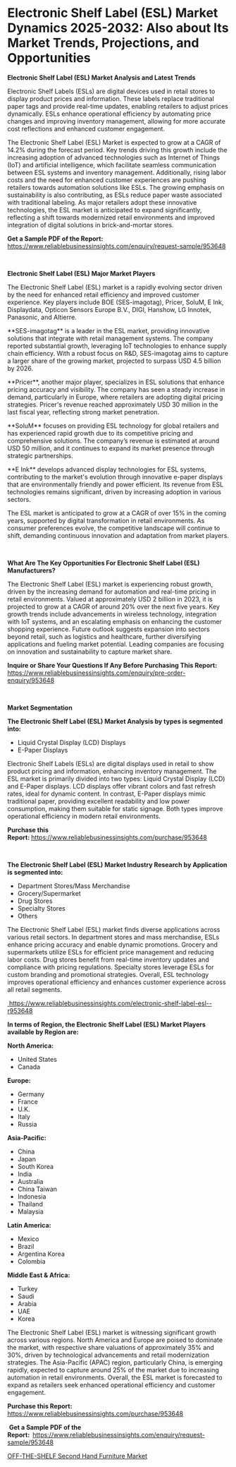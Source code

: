 <p><h1>Electronic Shelf Label (ESL) Market Dynamics 2025-2032: Also about Its Market Trends, Projections, and Opportunities</h1></p><p><strong>Electronic Shelf Label (ESL) Market Analysis and Latest Trends</strong></p>
<p><p>Electronic Shelf Labels (ESLs) are digital devices used in retail stores to display product prices and information. These labels replace traditional paper tags and provide real-time updates, enabling retailers to adjust prices dynamically. ESLs enhance operational efficiency by automating price changes and improving inventory management, allowing for more accurate cost reflections and enhanced customer engagement.</p><p>The Electronic Shelf Label (ESL) Market is expected to grow at a CAGR of 14.2% during the forecast period. Key trends driving this growth include the increasing adoption of advanced technologies such as Internet of Things (IoT) and artificial intelligence, which facilitate seamless communication between ESL systems and inventory management. Additionally, rising labor costs and the need for enhanced customer experiences are pushing retailers towards automation solutions like ESLs. The growing emphasis on sustainability is also contributing, as ESLs reduce paper waste associated with traditional labeling. As major retailers adopt these innovative technologies, the ESL market is anticipated to expand significantly, reflecting a shift towards modernized retail environments and improved integration of digital solutions in brick-and-mortar stores.</p></p>
<p><strong>Get a Sample PDF of the Report:&nbsp;</strong> <a href="https://www.reliablebusinessinsights.com/enquiry/request-sample/953648?utm_campaign=2127&utm_medium=2&utm_source=Github&utm_content=ia&utm_term=09022025&utm_id=electronic-shelf-label-esl">https://www.reliablebusinessinsights.com/enquiry/request-sample/953648</a></p>
<p>&nbsp;</p>
<p><strong>Electronic Shelf Label (ESL) Major Market Players</strong></p>
<p><p>The Electronic Shelf Label (ESL) market is a rapidly evolving sector driven by the need for enhanced retail efficiency and improved customer experience. Key players include BOE (SES-imagotag), Pricer, SoluM, E Ink, Displaydata, Opticon Sensors Europe B.V., DIGI, Hanshow, LG Innotek, Panasonic, and Altierre.</p><p>**SES-imagotag** is a leader in the ESL market, providing innovative solutions that integrate with retail management systems. The company reported substantial growth, leveraging IoT technologies to enhance supply chain efficiency. With a robust focus on R&D, SES-imagotag aims to capture a larger share of the growing market, projected to surpass USD 4.5 billion by 2026.</p><p>**Pricer**, another major player, specializes in ESL solutions that enhance pricing accuracy and visibility. The company has seen a steady increase in demand, particularly in Europe, where retailers are adopting digital pricing strategies. Pricer's revenue reached approximately USD 30 million in the last fiscal year, reflecting strong market penetration.</p><p>**SoluM** focuses on providing ESL technology for global retailers and has experienced rapid growth due to its competitive pricing and comprehensive solutions. The company’s revenue is estimated at around USD 50 million, and it continues to expand its market presence through strategic partnerships.</p><p>**E Ink** develops advanced display technologies for ESL systems, contributing to the market's evolution through innovative e-paper displays that are environmentally friendly and power efficient. Its revenue from ESL technologies remains significant, driven by increasing adoption in various sectors.</p><p>The ESL market is anticipated to grow at a CAGR of over 15% in the coming years, supported by digital transformation in retail environments. As consumer preferences evolve, the competitive landscape will continue to shift, demanding continuous innovation and adaptation from market players.</p></p>
<p>&nbsp;</p>
<p><strong>What Are The Key Opportunities For Electronic Shelf Label (ESL) Manufacturers?</strong></p>
<p><p>The Electronic Shelf Label (ESL) market is experiencing robust growth, driven by the increasing demand for automation and real-time pricing in retail environments. Valued at approximately USD 2 billion in 2023, it is projected to grow at a CAGR of around 20% over the next five years. Key growth trends include advancements in wireless technology, integration with IoT systems, and an escalating emphasis on enhancing the customer shopping experience. Future outlook suggests expansion into sectors beyond retail, such as logistics and healthcare, further diversifying applications and fueling market potential. Leading companies are focusing on innovation and sustainability to capture market share.</p></p>
<p><strong>Inquire or Share Your Questions If Any Before Purchasing This Report:</strong> <a href="https://www.reliablebusinessinsights.com/enquiry/pre-order-enquiry/953648?utm_campaign=2127&utm_medium=2&utm_source=Github&utm_content=ia&utm_term=09022025&utm_id=electronic-shelf-label-esl">https://www.reliablebusinessinsights.com/enquiry/pre-order-enquiry/953648</a></p>
<p>&nbsp;</p>
<p><strong>Market Segmentation</strong></p>
<p><strong>The Electronic Shelf Label (ESL) Market Analysis by types is segmented into:</strong></p>
<p><ul><li>Liquid Crystal Display (LCD) Displays</li><li>E-Paper Displays</li></ul></p>
<p><p>Electronic Shelf Labels (ESLs) are digital displays used in retail to show product pricing and information, enhancing inventory management. The ESL market is primarily divided into two types: Liquid Crystal Display (LCD) and E-Paper displays. LCD displays offer vibrant colors and fast refresh rates, ideal for dynamic content. In contrast, E-Paper displays mimic traditional paper, providing excellent readability and low power consumption, making them suitable for static signage. Both types improve operational efficiency in modern retail environments.</p></p>
<p><strong>Purchase this Report:&nbsp;</strong><a href="https://www.reliablebusinessinsights.com/purchase/953648?utm_campaign=2127&utm_medium=2&utm_source=Github&utm_content=ia&utm_term=09022025&utm_id=electronic-shelf-label-esl">https://www.reliablebusinessinsights.com/purchase/953648</a></p>
<p>&nbsp;</p>
<p><strong>The Electronic Shelf Label (ESL) Market Industry Research by Application is segmented into:</strong></p>
<p><ul><li>Department Stores/Mass Merchandise</li><li>Grocery/Supermarket</li><li>Drug Stores</li><li>Specialty Stores</li><li>Others</li></ul></p>
<p><p>The Electronic Shelf Label (ESL) market finds diverse applications across various retail sectors. In department stores and mass merchandise, ESLs enhance pricing accuracy and enable dynamic promotions. Grocery and supermarkets utilize ESLs for efficient price management and reducing labor costs. Drug stores benefit from real-time inventory updates and compliance with pricing regulations. Specialty stores leverage ESLs for custom branding and promotional strategies. Overall, ESL technology improves operational efficiency and enhances customer experience across all retail segments.</p></p>
<p><a href="https://www.reliablebusinessinsights.com/electronic-shelf-label-esl--r953648?utm_campaign=2127&utm_medium=2&utm_source=Github&utm_content=ia&utm_term=09022025&utm_id=electronic-shelf-label-esl">&nbsp;https://www.reliablebusinessinsights.com/electronic-shelf-label-esl--r953648</a></p>
<p><strong>In terms of Region, the Electronic Shelf Label (ESL) Market Players available by Region are:</strong></p>
<p>
    <p> <strong> North America: </strong>
        <ul>
            <li>United States</li>
            <li>Canada</li>
        </ul>
        </p> 
    <p> <strong> Europe: </strong>
        <ul>
            <li>Germany</li>
            <li>France</li>
            <li>U.K.</li>
            <li>Italy</li>
            <li>Russia</li>
        </ul>
        </p> 
    <p> <strong> Asia-Pacific: </strong>
        <ul>
            <li>China</li>
            <li>Japan</li>
            <li>South Korea</li>
            <li>India</li>
            <li>Australia</li>
            <li>China Taiwan</li>
            <li>Indonesia</li>
            <li>Thailand</li>
            <li>Malaysia</li>
        </ul>
        </p> 
    <p> <strong> Latin America: </strong>
        <ul>
            <li>Mexico</li>
            <li>Brazil</li>
            <li>Argentina Korea</li>
            <li>Colombia</li>
        </ul>
        </p> 
    <p> <strong> Middle East & Africa: </strong>
        <ul>
            <li>Turkey</li>
            <li>Saudi</li>
            <li>Arabia</li>
            <li>UAE</li>
            <li>Korea</li>
        </ul>
    </p>
    </p>
<p><p>The Electronic Shelf Label (ESL) market is witnessing significant growth across various regions. North America and Europe are poised to dominate the market, with respective share valuations of approximately 35% and 30%, driven by technological advancements and retail modernization strategies. The Asia-Pacific (APAC) region, particularly China, is emerging rapidly, expected to capture around 25% of the market due to increasing automation in retail environments. Overall, the ESL market is forecasted to expand as retailers seek enhanced operational efficiency and customer engagement.</p></p>
<p><strong>Purchase this Report: </strong><a href="https://www.reliablebusinessinsights.com/purchase/953648?utm_campaign=2127&utm_medium=2&utm_source=Github&utm_content=ia&utm_term=09022025&utm_id=electronic-shelf-label-esl">https://www.reliablebusinessinsights.com/purchase/953648</a></p>
<p>&nbsp;<strong>Get a Sample PDF of the Report:&nbsp;&nbsp;</strong><a href="https://www.reliablebusinessinsights.com/enquiry/request-sample/953648?utm_campaign=2127&utm_medium=2&utm_source=Github&utm_content=ia&utm_term=09022025&utm_id=electronic-shelf-label-esl">https://www.reliablebusinessinsights.com/enquiry/request-sample/953648</a></p>
<p><strong></strong></p>
<p><p><a href="https://github.com/seanmcma708/Market-Research-Report-List-1/blob/main/off-the-shelf-second-hand-furniture-market.md?utm_campaign=2127&utm_medium=2&utm_source=Github&utm_content=ia&utm_term=09022025&utm_id=electronic-shelf-label-esl">OFF-THE-SHELF Second Hand Furniture Market</a></p></p>